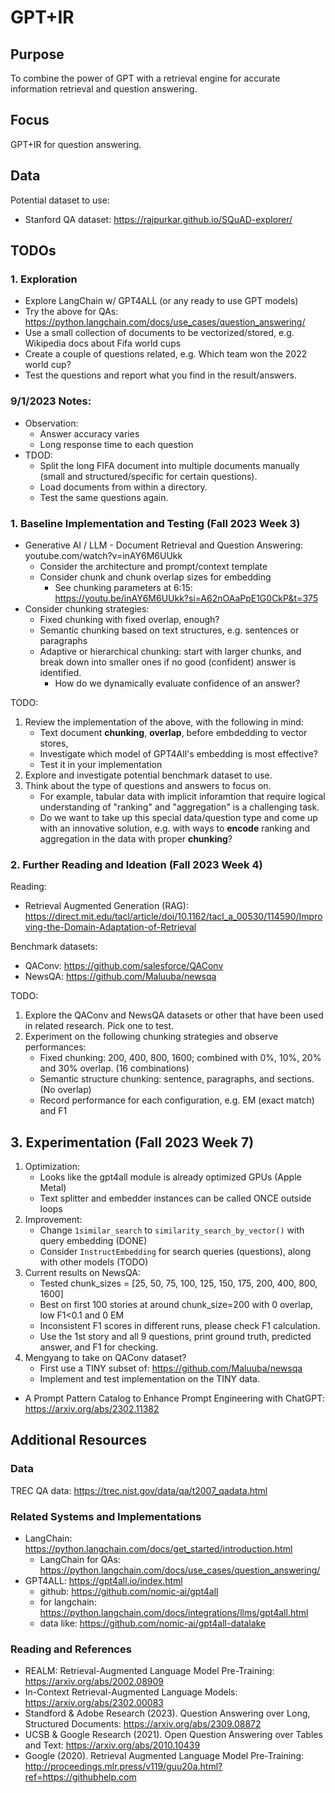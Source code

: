 # GPT+IR

## Purpose

To combine the power of GPT with a retrieval engine for accurate information retrieval and question answering. 

## Focus

GPT+IR for question answering. 

## Data

Potential dataset to use: 
+ Stanford QA dataset: https://rajpurkar.github.io/SQuAD-explorer/


## TODOs

### 1. Exploration

+ Explore LangChain w/ GPT4ALL (or any ready to use GPT models)
+ Try the above for QAs: https://python.langchain.com/docs/use_cases/question_answering/
+ Use a small collection of documents to be vectorized/stored, e.g. Wikipedia docs about Fifa world cups
+ Create a couple of questions related, e.g. Which team won the 2022 world cup? 
+ Test the questions and report what you find in the result/answers. 

### 9/1/2023 Notes: 

* Observation: 
    * Answer accuracy varies
    * Long response time to each question
* TDOD: 
    * Split the long FIFA document into multiple documents manually (small and structured/specific for certain questions). 
    * Load documents from within a directory. 
    * Test the same questions again. 

### 1. Baseline Implementation and Testing (Fall 2023 Week 3)

* Generative AI / LLM - Document Retrieval and Question Answering: youtube.com/watch?v=inAY6M6UUkk
    * Consider the architecture and prompt/context template
    * Consider chunk and chunk overlap sizes for embedding
        * See chunking parameters at 6:15: https://youtu.be/inAY6M6UUkk?si=A62nOAaPpE1G0CkP&t=375
* Consider chunking strategies: 
    * Fixed chunking with fixed overlap, enough? 
    * Semantic chunking based on text structures, e.g. sentences or paragraphs
    * Adaptive or hierarchical chunking: start with larger chunks, and break down into smaller ones if no good (confident) answer is identified. 
        * How do we dynamically evaluate confidence of an answer? 

TODO: 
1. Review the implementation of the above, with the following in mind: 
    * Text document **chunking**, **overlap**, before embdedding to vector stores, 
    * Investigate which model of GPT4All's embedding is most effective? 
    * Test it in your implementation
2. Explore and investigate potential benchmark dataset to use. 
3. Think about the type of questions and answers to focus on. 
    * For example, tabular data with implicit inforamtion that require logical understanding of "ranking" and "aggregation" is a challenging task. 
    * Do we want to take up this special data/question type and come up with an innovative solution, e.g. with ways to **encode** ranking and aggregation in the data with proper **chunking**? 

### 2. Further Reading and Ideation (Fall 2023 Week 4)

Reading: 
* Retrieval Augmented Generation (RAG): https://direct.mit.edu/tacl/article/doi/10.1162/tacl_a_00530/114590/Improving-the-Domain-Adaptation-of-Retrieval

Benchmark datasets: 
* QAConv: https://github.com/salesforce/QAConv
* NewsQA: https://github.com/Maluuba/newsqa

TODO: 
1. Explore the QAConv and NewsQA datasets or other that have been used in related research. Pick one to test. 
2. Experiment on the following chunking strategies and observe performances: 
    * Fixed chunking: 200, 400, 800, 1600; combined with 0%, 10%, 20% and 30% overlap. (16 combinations)
    * Semantic structure chunking: sentence, paragraphs, and sections. (No overlap)
    * Record performance for each configuration, e.g. EM (exact match) and F1

## 3. Experimentation (Fall 2023 Week 7)

1. Optimization: 
    * Looks like the gpt4all module is already optimized GPUs (Apple Metal)
    * Text splitter and embedder instances can be called ONCE outside loops
2. Improvement: 
    * Change `1similar_search` to `similarity_search_by_vector()` with query embedding (DONE)
    * Consider `InstructEmbedding` for search queries (questions), along with other models (TODO)
3. Current results on NewsQA:
    * Tested chunk_sizes = [25, 50, 75, 100, 125, 150, 175, 200, 400, 800, 1600]
    * Best on first 100 stories at around chunk_size=200 with 0 overlap, low F1<0.1 and 0 EM
    * Inconsistent F1 scores in different runs, please check F1 calculation.
    * Use the 1st story and all 9 questions, print ground truth, predicted answer, and F1 for checking.
4. Mengyang to take on QAConv dataset?
    * First use a TINY subset of: https://github.com/Maluuba/newsqa
    * Implement and test implementation on the TINY data. 



* A Prompt Pattern Catalog to Enhance Prompt Engineering with ChatGPT: https://arxiv.org/abs/2302.11382

## Additional Resources

### Data

TREC QA data: https://trec.nist.gov/data/qa/t2007_qadata.html

### Related Systems and Implementations

+ LangChain: https://python.langchain.com/docs/get_started/introduction.html
    + LangChain for QAs: https://python.langchain.com/docs/use_cases/question_answering/
+ GPT4ALL: https://gpt4all.io/index.html
    + github: https://github.com/nomic-ai/gpt4all
    + for langchain: https://python.langchain.com/docs/integrations/llms/gpt4all.html
    + data like: https://github.com/nomic-ai/gpt4all-datalake

### Reading and References

* REALM: Retrieval-Augmented Language Model Pre-Training: https://arxiv.org/abs/2002.08909
* In-Context Retrieval-Augmented Language Models: https://arxiv.org/abs/2302.00083
* Standford & Adobe Research (2023). Question Answering over Long, Structured Documents: https://arxiv.org/abs/2309.08872
* UCSB & Google Research (2021). Open Question Answering over Tables and Text: https://arxiv.org/abs/2010.10439
* Google (2020). Retrieval Augmented Language Model Pre-Training: http://proceedings.mlr.press/v119/guu20a.html?ref=https://githubhelp.com